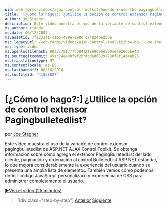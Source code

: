 ```yaml
---
uid: web-forms/videos/ajax-control-toolkit/how-do-i-use-the-pagingbulletedlist-extender-control
title: '[¿Cómo lo hago?:] ¿Utilice la opción de control extensor Pagingbulletedlist? | Microsoft Docs'
author: JoeStagner
description: Este vídeo muestra el uso de la variable de control extensor pagingbulletedlist de ASP.NET AJAX Control Toolkit. Aprendemos cómo el extende PagingBulletedList...
ms.author: riande
ms.date: 06/12/2007
ms.assetid: 7f2231f1-c105-499e-b980-c24824bed56a
msc.legacyurl: /web-forms/videos/ajax-control-toolkit/how-do-i-use-the-pagingbulletedlist-extender-control
msc.type: video
ms.openlocfilehash: 90a3c7917777b8432f8e9096e5b0cea920e5be4d
ms.sourcegitcommit: 45ac74e400f9f2b7dbded66297730f6f14a4eb25
ms.translationtype: MT
ms.contentlocale: es-ES
ms.lasthandoff: 08/16/2018
ms.locfileid: "41838827"
---
```

<a name="how-do-i-use-the-pagingbulletedlist-extender-control"></a>[¿Cómo lo hago?:] ¿Utilice la opción de control extensor Pagingbulletedlist?
====================
por [Joe Stagner](https://github.com/JoeStagner)

Este vídeo muestra el uso de la variable de control extensor pagingbulletedlist de ASP.NET AJAX Control Toolkit. Se obtenga información sobre cómo agrega el extensor PagingBulletedList del lado cliente, paginación y ordenación al control BulletedList ASP.NET estándar, lo que mejora considerablemente la experiencia del usuario cuando se presenta una amplia lista de elementos. También vemos cómo podemos definir código JavaScript personalizado y experiencia de CSS para administrar completamente el usuario.

[&#9654;Vea el vídeo (25 minutos)](https://channel9.msdn.com/Blogs/ASP-NET-Site-Videos/how-do-i-use-the-pagingbulletedlist-extender-control)

> [!div class="step-by-step"]
> [Anterior](how-do-i-use-the-aspnet-ajax-listsearch-extender.md)
> [Siguiente](how-do-i-use-the-numericupdown-extender-control.md)
